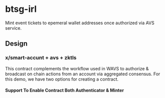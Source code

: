 # btsg-irl
 
Mint event tickets to epemeral wallet addresses once authorized via AVS service.


## Design 

### x/smart-accunt + avs + zktls
This contract complements the workflow used in WAVS to authorize & broadcast on chain actions from an account via aggregated consensus. For this demo, we have two options for creating a contract.

#### Support To Enable Contract Both Authenticator & Minter
